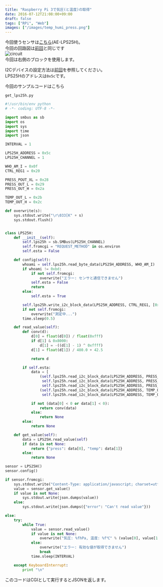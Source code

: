 ```yaml
---
title: "Raspberry Pi 3で気圧(と温度)の取得"
date: 2016-07-12T21:08:00+09:00
draft: false
tags: ["RPi", "Web"]
images: ["/images/temp_humi_press.png"]
---
```

今回使うセンサは<a href="http://akizukidenshi.com/catalog/g/gK-08338/" target="_blank">こちら</a>(AE-LPS25H)。  
今回の回路図は<a href="http://geckour.orz.hm/blog/2016/0712-get_temperature_and_humidity_withRPi3" target="_blank">前回</a>と同じです  
![circuit](/images/temp_humi_press.png)  
今回は右側のブロックを使用します。

I2Cデバイスの設定方法は<a href="http://geckour.orz.hm/blog/2016/0712-get_temperature_and_humidity_withRPi3" target="_blank">前回</a>を参照してください。  
LPS25Hのアドレスは`0x5c`です。

今回のサンプルコードはこちら

`get_lps25h.py`  
```py
#!/usr/bin/env python
# -*- coding: UTF-8 -*-

import smbus as sb
import os
import sys
import time
import json

INTERVAL = 1

LPS25H_ADDRESS = 0x5c
LPS25H_CHANNEL = 1

WHO_AM_I = 0x0f
CTRL_REG1 = 0x20

PRESS_POUT_XL = 0x28
PRESS_OUT_L = 0x29
PRESS_OUT_H = 0x2a

TEMP_OUT_L = 0x2b
TEMP_OUT_H = 0x2c

def overwrite(s):
    sys.stdout.write("\r\033[K" + s)
    sys.stdout.flush()


class LPS25H:
    def __init__(self):
        self.lps25h = sb.SMBus(LPS25H_CHANNEL)
        self.fromcgi = "REQUEST_METHOD" in os.environ
        self.esta = False

    def config(self):
        whoami = self.lps25h.read_byte_data(LPS25H_ADDRESS, WHO_AM_I)
        if whoami != 0xbd:
            if not self.fromcgi:
                overwrite("エラー: センサと通信できません")
            self.esta = False
            return
        else:
            self.esta = True

        self.lps25h.write_i2c_block_data(LPS25H_ADDRESS, CTRL_REG1, [0x90])
        if not self.fromcgi:
            overwrite("測定中...")
        time.sleep(0.5)

    def read_value(self):
        def conv(d):
            d[0] = float(d[0]) / float(0xfff)
            if d[1] & 0x8000:
                d[1] = -((d[1] - 1) ^ 0xffff)
            d[1] = float(d[1]) / 480.0 + 42.5

            return d

        if self.esta:
            data = [
                (self.lps25h.read_i2c_block_data(LPS25H_ADDRESS, PRESS_POUT_XL, 1)[0] |
                 self.lps25h.read_i2c_block_data(LPS25H_ADDRESS, PRESS_OUT_L, 1)[0] << 8 |
                 self.lps25h.read_i2c_block_data(LPS25H_ADDRESS, PRESS_OUT_H, 1)[0] << 16),
                (self.lps25h.read_i2c_block_data(LPS25H_ADDRESS, TEMP_OUT_L, 1)[0] |
                 self.lps25h.read_i2c_block_data(LPS25H_ADDRESS, TEMP_OUT_H, 1)[0] << 8)]

            if not (data[0] < 0 or data[1] < 0):
                return conv(data)
            else:
                return None
        else:
            return None

    def get_value(self):
        data = LPS25H.read_value(self)
        if data is not None:
            return {"press": data[0], "temp": data[1]}
        else:
            return None

sensor = LPS25H()
sensor.config()

if sensor.fromcgi:
    sys.stdout.write("Content-Type: application/javascript; charset=utf-8\n\n")
    value = sensor.get_value()
    if value is not None:
        sys.stdout.write(json.dumps(value))
    else:
        sys.stdout.write(json.dumps({"error": "Can't read value"}))

else:
    try:
        while True:
            value = sensor.read_value()
            if value is not None:
                overwrite("気圧: %fhPa, 温度: %f℃" % (value[0], value[1]))
            else:
                overwrite("エラー: 有効な値が取得できません")
                break
            time.sleep(INTERVAL)

    except KeyboardInterrupt:
        print "\n"
```
このコードはCGIとして実行するとJSONを返します。
